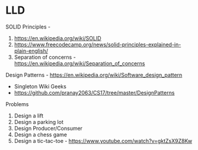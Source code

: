 # LLD

SOLID Principles -
  1. https://en.wikipedia.org/wiki/SOLID
  2. https://www.freecodecamp.org/news/solid-principles-explained-in-plain-english/
  3. Separation of concerns - https://en.wikipedia.org/wiki/Separation_of_concerns

Design Patterns - https://en.wikipedia.org/wiki/Software_design_pattern
* Singleton Wiki Geeks
* https://github.com/pranay2063/CS17/tree/master/DesignPatterns

Problems
  1. Design a lift
  2. Design a parking lot
  3. Design Producer/Consumer
  4. Design a chess game
  5. Design a tic-tac-toe - https://www.youtube.com/watch?v=gktZsX9Z8Kw
